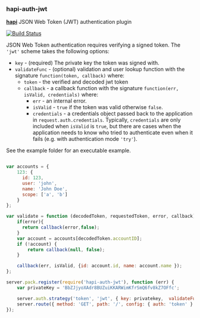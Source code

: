 ### hapi-auth-jwt

[**hapi**](https://github.com/spumko/hapi) JSON Web Token (JWT) authentication plugin

[![Build Status](https://travis-ci.org/ryanfitz/hapi-auth-jwt.png?branch=master)](https://travis-ci.org/ryanfitz/hapi-auth-jwt)

JSON Web Token authentication requires verifying a signed token. The `'jwt'` scheme takes the following options:

- `key` - (required) The private key the token was signed with.
- `validateFunc` - (optional) validation and user lookup function with the signature `function(token, callback)` where:
    - `token` - the verified and decoded jwt token
    - `callback` - a callback function with the signature `function(err, isValid, credentials)` where:
        - `err` - an internal error.
        - `isValid` - `true` if the token was valid otherwise `false`.
        - `credentials` - a credentials object passed back to the application in `request.auth.credentials`. Typically, `credentials` are only
          included when `isValid` is `true`, but there are cases when the application needs to know who tried to authenticate even when it fails
          (e.g. with authentication mode `'try'`).

See the example folder for an executable example.

```javascript

var accounts = {
    123: {
      id: 123,
      user: 'john',
      name: 'John Doe',
      scope: ['a', 'b']
    }
};

var validate = function (decodedToken, requestedToken, error, callback) {
    if(error){
      return callback(error,false);
    }
    var account = accounts[decodedToken.accountID];
    if (!account) {
        return callback(null, false);
    }

    callback(err, isValid, {id: account.id, name: account.name });
};

server.pack.register(require('hapi-auth-jwt'), function (err) {
    var privateKey = 'BbZJjyoXAdr8BUZuiKKARWimKfrSmQ6fv8kZ7OFfc';

    server.auth.strategy('token', 'jwt', { key: privatekey,  validateFunc: validate });
    server.route({ method: 'GET', path: '/', config: { auth: 'token' } });
});
```
